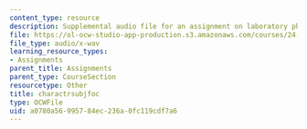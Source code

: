 ```yaml
---
content_type: resource
description: Supplemental audio file for an assignment on laboratory phonology.
file: https://ol-ocw-studio-app-production.s3.amazonaws.com/courses/24-910-topics-in-linguistic-theory-laboratory-phonology-spring-2007/a0780a56995784ec236a0fc119cdf7a6_charactrsubjfoc.wav
file_type: audio/x-wav
learning_resource_types:
- Assignments
parent_title: Assignments
parent_type: CourseSection
resourcetype: Other
title: charactrsubjfoc
type: OCWFile
uid: a0780a56-9957-84ec-236a-0fc119cdf7a6
---
```

